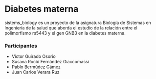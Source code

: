 # Diabetes materna

sistems_biology es un proyecto de la asignatura Biología de Sistemas en Ingeniería de la salud que aborda el estudio de la relación entre el polimorfismo rs5443 y el gen GNB3 en la diabetes materna.

### Participantes

- Victor Guirado Osorio
- Susana Rocíó Fernández Giaccomassi
- Pablo Bermúdez Gámez
- Juan Carlos Verara Ruz

